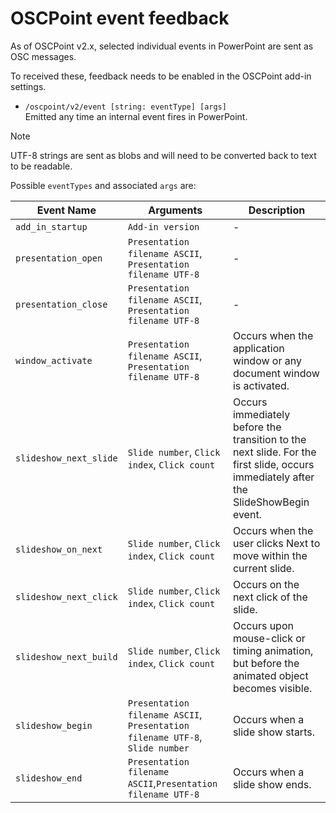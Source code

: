 # OSCPoint event feedback

As of OSCPoint v2.x, selected individual events in PowerPoint are sent as OSC messages.

To received these, feedback needs to be enabled in the OSCPoint add-in settings.

- `/oscpoint/v2/event [string: eventType] [args]`  
Emitted any time an internal event fires in PowerPoint.

> [!NOTE] 
> UTF-8 strings are sent as blobs and will need to be converted back to text to be readable.


Possible `eventTypes` and associated `args`  are:

| Event Name              | Arguments                                           | Description                                                                                     |
|-------------------------|-----------------------------------------------------|-------------------------------------------------------------------------------------------------|
| `add_in_startup`          | `Add-in version`                                   | -                                                                                               |
| `presentation_open`       | `Presentation filename ASCII`, `Presentation filename UTF-8`                            | -                                                                                               |
| `presentation_close`      | `Presentation filename ASCII`, `Presentation filename UTF-8`                            | -                                                                                               |
| `window_activate`         | `Presentation filename ASCII`, `Presentation filename UTF-8`                            | Occurs when the application window or any document window is activated.                       |
| `slideshow_next_slide`   | `Slide number`, `Click index`, `Click count`       | Occurs immediately before the transition to the next slide. For the first slide, occurs immediately after the SlideShowBegin event. |
| `slideshow_on_next`      | `Slide number`, `Click index`, `Click count`       | Occurs when the user clicks Next to move within the current slide.                               |
| `slideshow_next_click`   | `Slide number`, `Click index`, `Click count`       | Occurs on the next click of the slide.                                                           |
| `slideshow_next_build`   | `Slide number`, `Click index`, `Click count`       | Occurs upon mouse-click or timing animation, but before the animated object becomes visible.     |
| `slideshow_begin`         | `Presentation filename ASCII`, `Presentation filename UTF-8`, `Slide number`            | Occurs when a slide show starts.                                                                 |
| `slideshow_end`           | `Presentation filename ASCII`,`Presentation filename UTF-8`                            | Occurs when a slide show ends.    
